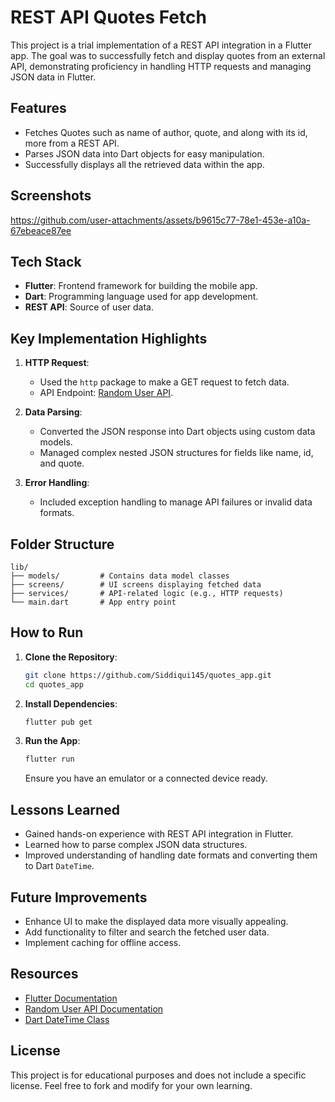 # REST API Quotes Fetch

This project is a trial implementation of a REST API integration in a Flutter app. The goal was to successfully fetch and display quotes from an external API, demonstrating proficiency in handling HTTP requests and managing JSON data in Flutter.

## Features

- Fetches Quotes such as name of author, quote, and along with its id, more from a REST API.
- Parses JSON data into Dart objects for easy manipulation.
- Successfully displays all the retrieved data within the app.

## Screenshots

https://github.com/user-attachments/assets/b9615c77-78e1-453e-a10a-67ebeace87ee

## Tech Stack

- **Flutter**: Frontend framework for building the mobile app.
- **Dart**: Programming language used for app development.
- **REST API**: Source of user data.

## Key Implementation Highlights

1. **HTTP Request**:
   - Used the `http` package to make a GET request to fetch data.
   - API Endpoint: [Random User API]((https://dummyjson.com/quotes)).

2. **Data Parsing**:
   - Converted the JSON response into Dart objects using custom data models.
   - Managed complex nested JSON structures for fields like name, id, and quote.

3. **Error Handling**:
   - Included exception handling to manage API failures or invalid data formats.



## Folder Structure

```
lib/
├── models/         # Contains data model classes
├── screens/        # UI screens displaying fetched data
├── services/       # API-related logic (e.g., HTTP requests)
└── main.dart       # App entry point
```

## How to Run

1. **Clone the Repository**:
   ```bash
   git clone https://github.com/Siddiqui145/quotes_app.git
   cd quotes_app
   ```

2. **Install Dependencies**:
   ```bash
   flutter pub get
   ```

3. **Run the App**:
   ```bash
   flutter run
   ```

   Ensure you have an emulator or a connected device ready.

## Lessons Learned

- Gained hands-on experience with REST API integration in Flutter.
- Learned how to parse complex JSON data structures.
- Improved understanding of handling date formats and converting them to Dart `DateTime`.

## Future Improvements

- Enhance UI to make the displayed data more visually appealing.
- Add functionality to filter and search the fetched user data.
- Implement caching for offline access.

## Resources

- [Flutter Documentation](https://flutter.dev/docs)
- [Random User API Documentation](https://randomuser.me/)
- [Dart DateTime Class](https://api.dart.dev/stable/2.19.0/dart-core/DateTime-class.html)

## License

This project is for educational purposes and does not include a specific license. Feel free to fork and modify for your own learning.
